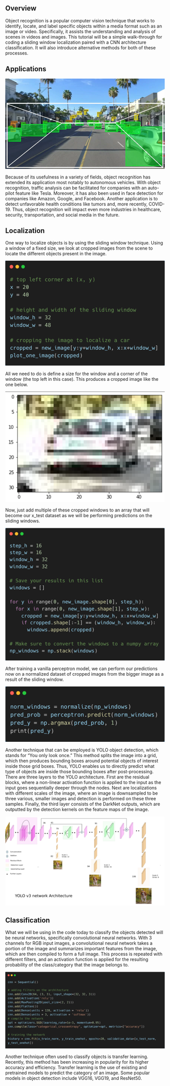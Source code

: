 ## Overview
Object recognition is a popular computer vision technique that works to identify, locate, and label specific objects within a media format such as an image or video. Specifically, it assists the understanding and analysis of scenes in videos and images. This tutorial will be a simple walk-through for coding a sliding window localization paired with a CNN architecture classification. It will also introduce alternative methods for both of these processes.

## Applications

![](../images/ai/ObjectRecognition/image2.png)

Because of its usefulness in a variety of fields, object recognition has extended its application most notably to autonomous vehicles. With object recognition, traffic analysis can be facilitated for companies with an auto-pilot feature like Tesla. Moreover, it has also been used in face detection for companies like Amazon, Google, and Facebook. Another application is to detect unfavorable health conditions like tumors and, more recently, COVID-19. Thus, object recognition will impact even more industries in healthcare, security, transportation, and social media in the future.

## Localization
One way to localize objects is by using the sliding window technique. Using a window of a fixed size, we look at cropped images from the scene to locate the different objects present in the image.

![](../images/ai/ObjectRecognition/image3.png)

All we need to do is define a size for the window and a corner of the window (the top left in this case). This produces a cropped image like the one below. 

![](../images/ai/ObjectRecognition/image6.png)

Now, just add multiple of these cropped windows to an array that will become our x_test dataset as we will be performing predictions on the sliding windows.

![](../images/ai/ObjectRecognition/image4.png)

After training a vanilla perceptron model, we can perform our predictions now on a normalized dataset of cropped images from the bigger image as a result of the sliding window.

![](../images/ai/ObjectRecognition/image1.png)

Another technique that can be employed is YOLO object detection, which stands for “You only look once.” This method splits the image into a grid, which then produces bounding boxes around potential objects of interest inside those grid boxes. Thus, YOLO enables us to directly predict what type of objects are inside those bounding boxes after post-processing. There are three layers to the YOLO architecture. First are the residual blocks, where a non-linear activation function is applied to the input as the input goes sequentially deeper through the nodes. Next are localizations with different scales of the image, where an image is downsampled to be three various, smaller images and detection is performed on these three samples. Finally, the third layer consists of the DarkNet outputs, which are outputted by the detection kernels on the feature maps of the image.

![](../images/ai/ObjectRecognition/image7.png)

## Classification
What we will be using in the code today to classify the objects detected will be neural networks, specifically convolutional neural networks. With 3 channels for RGB input images, a convolutional neural network takes a portion of the image and summarizes important features from the image, which are then compiled to form a full image. This process is repeated with different filters, and an activation function is applied for the resulting probability of the class/category that the image belongs to.

![](../images/ai/ObjectRecognition/image5.png)

Another technique often used to classify objects is transfer learning. Recently, this method has been increasing in popularity for its higher accuracy and efficiency. Transfer learning is the use of existing and pretrained models to predict the category of an image. Some popular models in object detection include VGG16, VGG19, and ResNet50.